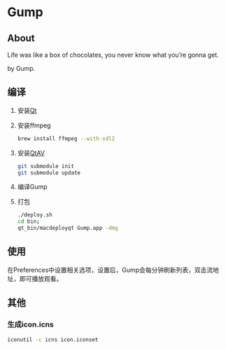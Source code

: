 # Gump

## About

Life was like a box of chocolates, you never know what you’re gonna get.

by Gump.

## 编译

1. 安装[Qt](https://www.qt.io/download)

2. 安装ffmpeg

   ``` sh
   brew install ffmpeg --with-sdl2
   ```

3. 安装[QtAV](3rdparty/README.md)

   ``` sh
   git submodule init
   git submodule update
   ```

4. 编译Gump

5. 打包

   ``` sh
   ./deploy.sh
   cd bin;
   qt_bin/macdeployqt Gump.app -dmg
   ```

## 使用

在Preferences中设置相关选项，设置后，Gump会每分钟刷新列表，双击流地址，即可播放观看。

## 其他

### 生成icon.icns

``` sh
iconutil -c icns icon.iconset
```
